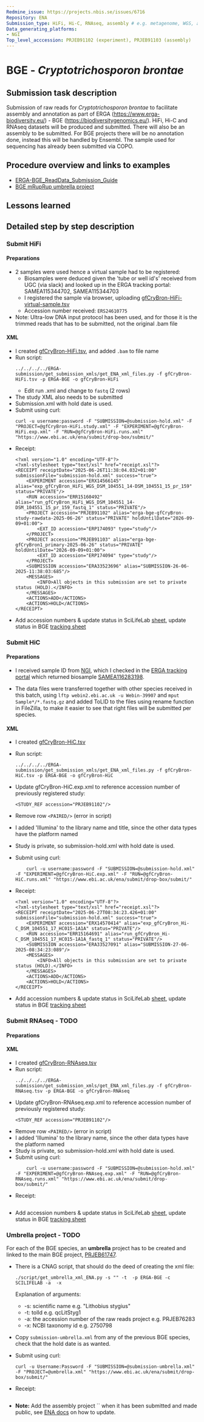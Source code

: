 ```yaml
---
Redmine_issue: https://projects.nbis.se/issues/6716
Repository: ENA
Submission_type: HiFi, Hi-C, RNAseq, assembly # e.g. metagenome, WGS, assembly, - IF RELEVANT
Data_generating_platforms:
- NGI
Top_level_acccession: PRJEB91102 (experiment), PRJEB91103 (assembly)
---
```


# BGE - *Cryptotrichosporon brontae*

## Submission task description
Submission of raw reads for *Cryptotrichosporon brontae* to facilitate assembly and annotation as part of ERGA (https://www.erga-biodiversity.eu/) - BGE (https://biodiversitygenomics.eu/). HiFi, Hi-C and RNAseq datasets will be produced and submitted. There will also be an assembly to be submitted. For BGE projects there will be no annotation done, instead this will be handled by Ensembl. The sample used for sequencing has already been submitted via COPO.

## Procedure overview and links to examples

* [ERGA-BGE_ReadData_Submission_Guide](https://github.com/ERGA-consortium/ERGA-submission/blob/main/BGE/ERGA-BGE_ReadData_Submission_Guide.md)
* [BGE mRupRup umbrella project](https://www.ncbi.nlm.nih.gov/bioproject/1084634)

## Lessons learned

## Detailed step by step description

### Submit HiFi

#### Preparations
* 2 samples were used hence a virtual sample had to be registered:
    * Biosamples were deduced given the 'tube or well id's' received from UGC (via slack) and looked up in the ERGA tracking portal: SAMEA115344702, SAMEA115344703
    * I registered the sample via browser, uploading [gfCryBron-HiFi-virtual-sample.tsv](./data/gfCryBron-HiFi-virtual-sample.tsv)
    * Accession number received: `ERS24610775`
* Note: Ultra-low DNA input protocol has been used, and for those it is the trimmed reads that has to be submitted, not the original .bam file

#### XML
* I created [gfCryBron-HiFi.tsv](./data/gfCryBron-HiFi.tsv), and added `.bam` to file name
* Run script:
    ```
    ../../../../ERGA-submission/get_submission_xmls/get_ENA_xml_files.py -f gfCryBron-HiFi.tsv -p ERGA-BGE -o gfCryBron-HiFi
    ```
    * Edit run .xml and change to `fastq` (2 rows)
* The study XML also needs to be submitted
* Submission.xml with hold date is used.
* Submit using curl:
    ```
    curl -u username:password -F "SUBMISSION=@submission-hold.xml" -F "PROJECT=@gfCryBron-HiFi.study.xml" -F "EXPERIMENT=@gfCryBron-HiFi.exp.xml" -F "RUN=@gfCryBron-HiFi.runs.xml" "https://www.ebi.ac.uk/ena/submit/drop-box/submit/"
    ```
* Receipt:
    ```
    <?xml version="1.0" encoding="UTF-8"?>
    <?xml-stylesheet type="text/xsl" href="receipt.xsl"?>
    <RECEIPT receiptDate="2025-06-26T11:38:04.032+01:00" submissionFile="submission-hold.xml" success="true">
        <EXPERIMENT accession="ERX14566145" alias="exp_gfCryBron_HiFi_WGS_DSM_104551_14-DSM_104551_15_pr_159" status="PRIVATE"/>
        <RUN accession="ERR15160492" alias="run_gfCryBron_HiFi_WGS_DSM_104551_14-DSM_104551_15_pr_159_fastq_1" status="PRIVATE"/>
        <PROJECT accession="PRJEB91102" alias="erga-bge-gfCryBron-study-rawdata-2025-06-26" status="PRIVATE" holdUntilDate="2026-09-09+01:00">
            <EXT_ID accession="ERP174093" type="study"/>
        </PROJECT>
        <PROJECT accession="PRJEB91103" alias="erga-bge-gfCryBron1_primary-2025-06-26" status="PRIVATE" holdUntilDate="2026-09-09+01:00">
            <EXT_ID accession="ERP174094" type="study"/>
        </PROJECT>
        <SUBMISSION accession="ERA33523696" alias="SUBMISSION-26-06-2025-11:38:03:685"/>
        <MESSAGES>
            <INFO>All objects in this submission are set to private status (HOLD).</INFO>
        </MESSAGES>
        <ACTIONS>ADD</ACTIONS>
        <ACTIONS>HOLD</ACTIONS>
    </RECEIPT>
    ```
* Add accession numbers & update status in SciLifeLab [sheet](https://docs.google.com/spreadsheets/d/1mSuL_qGffscer7G1FaiEOdyR68igscJB0CjDNSCNsvg/), update status in BGE [tracking sheet](https://docs.google.com/spreadsheets/d/1IXEyg-XZfwKOtXBHAyJhJIqkmwHhaMn5uXd8GyXHSpY/)

### Submit HiC

#### Preparations
* I received sample ID from [NGI](https://docs.google.com/spreadsheets/d/1z22KvtncVnJI-53qq-we5J6kC6ytuX9g/), which I checked in the [ERGA tracking portal](https://genomes.cnag.cat/erga-stream/samples/) which returned biosample [SAMEA116283198](https://www.ebi.ac.uk/biosamples/samples/SAMEA116283198).

* The data files were transferred together with other species received in this batch, using `lftp webin2.ebi.ac.uk -u Webin-39907` and `mput Sample*/*.fastq.gz` and added ToLID to the files using rename function in FileZilla, to make it easier to see that right files will be submitted per species.

#### XML
* I created [gfCryBron-HiC.tsv](./data/gfCryBron-HiC.tsv)
* Run script:
    ```
    ../../../../ERGA-submission/get_submission_xmls/get_ENA_xml_files.py -f gfCryBron-HiC.tsv -p ERGA-BGE -o gfCryBron-HiC
    ```
* Update gfCryBron-HiC.exp.xml to reference accession number of previously registered study:
    ```
    <STUDY_REF accession="PRJEB91102"/>
    ```

* Remove row `<PAIRED/>` (error in script)
* I added 'Illumina' to the library name and title, since the other data types have the platform named
* Study is private, so submission-hold.xml with hold date is used.
* Submit using curl:
    ```
        curl -u username:password -F "SUBMISSION=@submission-hold.xml"  -F "EXPERIMENT=@gfCryBron-HiC.exp.xml" -F "RUN=@gfCryBron-HiC.runs.xml" "https://www.ebi.ac.uk/ena/submit/drop-box/submit/"
    ```
* Receipt:
    ```
    <?xml version="1.0" encoding="UTF-8"?>
    <?xml-stylesheet type="text/xsl" href="receipt.xsl"?>
    <RECEIPT receiptDate="2025-06-27T08:34:23.426+01:00" submissionFile="submission-hold.xml" success="true">
        <EXPERIMENT accession="ERX14570414" alias="exp_gfCryBron_Hi-C_DSM_104551_17_HC015-1A1A" status="PRIVATE"/>
        <RUN accession="ERR15164691" alias="run_gfCryBron_Hi-C_DSM_104551_17_HC015-1A1A_fastq_1" status="PRIVATE"/>
        <SUBMISSION accession="ERA33527091" alias="SUBMISSION-27-06-2025-08:34:23:089"/>
        <MESSAGES>
            <INFO>All objects in this submission are set to private status (HOLD).</INFO>
        </MESSAGES>
        <ACTIONS>ADD</ACTIONS>
        <ACTIONS>HOLD</ACTIONS>
    </RECEIPT>
    ```
* Add accession numbers & update status in SciLifeLab [sheet](https://docs.google.com/spreadsheets/d/1mSuL_qGffscer7G1FaiEOdyR68igscJB0CjDNSCNsvg/), update status in BGE [tracking sheet](https://docs.google.com/spreadsheets/d/1IXEyg-XZfwKOtXBHAyJhJIqkmwHhaMn5uXd8GyXHSpY/)


### Submit RNAseq - **TODO**

#### Preparations

#### XML
* I created [gfCryBron-RNAseq.tsv](./data/gfCryBron-RNAseq.tsv)
* Run script:
    ```
    ../../../../ERGA-submission/get_submission_xmls/get_ENA_xml_files.py -f gfCryBron-RNAseq.tsv -p ERGA-BGE -o gfCryBron-RNAseq
    ```
* Update gfCryBron-RNAseq.exp.xml to reference accession number of previously registered study:
    ```
    <STUDY_REF accession="PRJEB91102"/>
    ```
* Remove row `<PAIRED/>` (error in script)
* I added 'Illumina' to the library name, since the other data types have the platform named
* Study is private, so submission-hold.xml with hold date is used.
* Submit using curl:
    ```
        curl -u username:password -F "SUBMISSION=@submission-hold.xml" -F "EXPERIMENT=@gfCryBron-RNAseq.exp.xml" -F "RUN=@gfCryBron-RNAseq.runs.xml" "https://www.ebi.ac.uk/ena/submit/drop-box/submit/"
    ```
* Receipt:
    ```

    ```
* Add accession numbers & update status in SciLifeLab [sheet](https://docs.google.com/spreadsheets/d/1mSuL_qGffscer7G1FaiEOdyR68igscJB0CjDNSCNsvg/), update status in BGE [tracking sheet](https://docs.google.com/spreadsheets/d/1IXEyg-XZfwKOtXBHAyJhJIqkmwHhaMn5uXd8GyXHSpY/)

### Umbrella project - **TODO**
For each of the BGE species, an **umbrella** project has to be created and linked to the main BGE project, [PRJEB61747](https://www.ebi.ac.uk/ena/browser/view/PRJEB61747).

* There is a CNAG script, that should do the deed of creating the xml file:
    ```
    ./script/get_umbrella_xml_ENA.py -s "" -t  -p ERGA-BGE -c SCILIFELAB -a  -x 
    ```
    Explanation of arguments:
    * -s: scientific name e.g. "Lithobius stygius"
    * -t: tolId e.g. qcLitStyg1
    * -a: the accession number of the raw reads project e.g. PRJEB76283
    * -x: NCBI taxonomy id e.g. 2750798

* Copy `submission-umbrella.xml` from any of the previous BGE species, check that the hold date is as wanted.
* Submit using curl:
    ```
    curl -u Username:Password -F "SUBMISSION=@submission-umbrella.xml" -F "PROJECT=@umbrella.xml" "https://www.ebi.ac.uk/ena/submit/drop-box/submit/"
    ```
* Receipt:
    ```
    
    ```
* **Note:** Add the assembly project `` when it has been submitted and made public, see [ENA docs](https://ena-docs.readthedocs.io/en/latest/faq/umbrella.html#adding-children-to-an-umbrella) on how to update.

